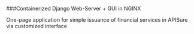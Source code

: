 ###Containerized Django Web-Server + GUI in NGINX

One-page application for simple issuance of financial services in APISure via customized interface 
